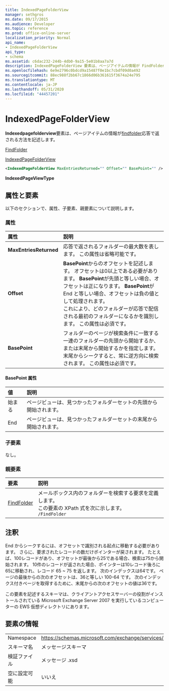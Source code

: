 ```yaml
---
title: IndexedPageFolderView
manager: sethgros
ms.date: 09/17/2015
ms.audience: Developer
ms.topic: reference
ms.prod: office-online-server
localization_priority: Normal
api_name:
- IndexedPageFolderView
api_type:
- schema
ms.assetid: c6dac232-244b-4db0-9a15-5e01b8aa7a7d
description: IndexedPageFolderView 要素は、ページアイテムの情報が FindFolder 応答で返される方法を記述します。
ms.openlocfilehash: 6e9e2796c0bdcd9a15487f0e1bc7cbdf09d0a492
ms.sourcegitcommit: 88ec988f2bb67c1866d06b361615f3674a24e795
ms.translationtype: MT
ms.contentlocale: ja-JP
ms.lasthandoff: 05/31/2020
ms.locfileid: "44457201"
---
```

# <a name="indexedpagefolderview"></a>IndexedPageFolderView

**Indexedpagefolderview**要素は、ページアイテムの情報が[findfolder](findfolder.md)応答で返される方法を記述します。 
  
[FindFolder](findfolder.md)
  
[IndexedPageFolderView](indexedpagefolderview.md)
  
```xml
<IndexedPageFolderView MaxEntriesReturned="" Offset="" BasePoint="" />
```

 **IndexedPageViewType**
## <a name="attributes-and-elements"></a>属性と要素

以下のセクションで、属性、子要素、親要素について説明します。
  
### <a name="attributes"></a>属性

|**属性**|**説明**|
|:-----|:-----|
|**MaxEntriesReturned** <br/> |応答で返されるフォルダーの最大数を表します。 この属性は省略可能です。  <br/> |
|**Offset** <br/> |**BasePoint**からのオフセットを記述します。 オフセットは0以上である必要があります。 **BasePoint**が先頭と等しい場合、オフセットは正になります。 **BasePoint**が End と等しい場合、オフセットは負の値として処理されます。  <br/> これにより、どのフォルダーが応答で配信される最初のフォルダーになるかを識別します。 この属性は必須です。  <br/> |
|**BasePoint** <br/> |フォルダーのページが検索条件に一致する一連のフォルダーの先頭から開始するか、または末尾から開始するかを指定します。 末尾からシークすると、常に逆方向に検索されます。 この属性は必須です。  <br/> |
   
#### <a name="basepoint-attribute"></a>BasePoint 属性

|**値**|**説明**|
|:-----|:-----|
|始まる  <br/> |ページビューは、見つかったフォルダーセットの先頭から開始されます。  <br/> |
|End  <br/> |ページビューは、見つかったフォルダーセットの末尾から開始されます。  <br/> |
   
### <a name="child-elements"></a>子要素

なし。
  
### <a name="parent-elements"></a>親要素

|**要素**|**説明**|
|:-----|:-----|
|[FindFolder](findfolder.md) <br/> |メールボックス内のフォルダーを検索する要求を定義します。  <br/> この要素の XPath 式を次に示します。  <br/>  `/FindFolder` <br/> |
   
## <a name="remarks"></a>注釈

End からシークするには、オフセットで識別される起点に移動する必要があります。 さらに、要求されたレコードの数だけポインターが戻されます。 たとえば、100レコードがあり、オフセットが最後から25である場合、検索は75から開始されます。 10件のレコードが返された場合、ポインターは10レコード後ろに65に移動され、レコード 65 ~ 75 を返します。 次のインデックスは64です。 ページの最後からの次のオフセットは、36と等しい 100-64 です。 次のインデックス付きページを取得するために、末尾からの次のオフセットの値は36です。
  
この要素を記述するスキーマは、クライアントアクセスサーバーの役割がインストールされている Microsoft Exchange Server 2007 を実行しているコンピューターの EWS 仮想ディレクトリにあります。
  
## <a name="element-information"></a>要素の情報

|||
|:-----|:-----|
|Namespace  <br/> |https://schemas.microsoft.com/exchange/services/2006/messages  <br/> |
|スキーマ名  <br/> |メッセージスキーマ  <br/> |
|検証ファイル  <br/> |メッセージ .xsd  <br/> |
|空に設定可能  <br/> |いいえ  <br/> |
   

